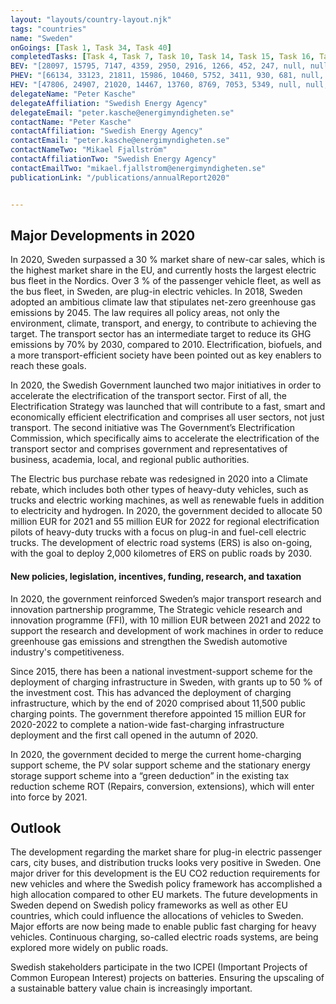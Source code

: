 ```yaml
---
layout: "layouts/country-layout.njk"
tags: "countries"
name: "Sweden"
onGoings: [Task 1, Task 34, Task 40]
completedTasks: [Task 4, Task 7, Task 10, Task 14, Task 15, Task 16, Task 26, Task 36]
BEV: "[28097, 15795, 7147, 4359, 2950, 2916, 1266, 452, 247, null, null]"
PHEV: "[66134, 33123, 21811, 15986, 10460, 5752, 3411, 930, 681, null, null]"
HEV: "[47806, 24907, 21020, 14467, 13760, 8769, 7053, 5349, null, null, null]"
delegateName: "Peter Kasche"
delegateAffiliation: "Swedish Energy Agency"
delegateEmail: "peter.kasche@energimyndigheten.se"
contactName: "​Peter Kasche"
contactAffiliation: "Swedish Energy Agency"
contactEmail: "peter.kasche@energimyndigheten.se"
contactNameTwo: "​​​​​​Mikael Fjallström"
contactAffiliationTwo: "Swedish Energy Agency"
contactEmailTwo: "mikael.fjallstrom@energimyndigheten.se"
publicationLink: "/publications/annualReport2020"


---
```

## Major Developments in 2020
In 2020, Sweden surpassed a 30 % market share of new-car sales, which is the highest market share in the EU, and currently hosts the largest electric bus fleet in the Nordics.  Over 3 % of the passenger vehicle fleet, as well as the bus fleet, in Sweden, are plug-in electric vehicles. In 2018, Sweden adopted an ambitious climate law that stipulates net-zero greenhouse gas emissions by 2045. The law requires all policy areas, not only the environment, climate, transport, and energy, to contribute to achieving the target. The transport sector has an intermediate target to reduce its GHG emissions by 70% by 2030, compared to 2010. Electrification, biofuels, and a more transport-efficient society have been pointed out as key enablers to reach these goals. 

In 2020, the Swedish Government launched two major initiatives in order to accelerate the electrification of the transport sector. First of all, the Electrification Strategy was launched that will contribute to a fast, smart and economically efficient electrification and comprises all user sectors, not just transport. The second initiative was The Government’s Electrification Commission, which specifically aims to accelerate the electrification of the transport sector and comprises government and representatives of business, academia, local, and regional public authorities.  

The Electric bus purchase rebate was redesigned in 2020 into a Climate rebate, which includes both other types of heavy-duty vehicles, such as trucks and electric working machines, as well as renewable fuels in addition to electricity and hydrogen. In 2020, the government decided to allocate 50 million EUR for 2021 and 55 million EUR for 2022 for regional electrification pilots of heavy-duty trucks with a focus on plug-in and fuel-cell electric trucks. The development of electric road systems (ERS) is also on-going, with the goal to deploy 2,000 kilometres of ERS on public roads by 2030.     

#### New policies, legislation, incentives, funding, research, and taxation  
In 2020, the government reinforced Sweden’s major transport research and innovation partnership programme, The Strategic vehicle research and innovation programme (FFI), with 10 million EUR between 2021 and 2022 to support the research and development of work machines in order to reduce greenhouse gas emissions and strengthen the Swedish automotive industry's competitiveness. 

Since 2015, there has been a national investment-support scheme for the deployment of charging infrastructure in Sweden, with grants up to 50 % of the investment cost. This has advanced the deployment of charging infrastructure, which by the end of 2020 comprised about 11,500 public charging points. The government therefore appointed 15 million EUR for 2020-2022 to complete a nation-wide fast-charging infrastructure deployment and the first call opened in the autumn of 2020. 

In 2020, the government decided to merge the current home-charging support scheme, the PV solar support scheme and the stationary energy storage support scheme into a “green deduction” in the existing tax reduction scheme ROT (Repairs, conversion, extensions), which will enter into force by 2021.  

## Outlook   
The development regarding the market share for plug-in electric passenger cars, city buses, and distribution trucks looks very positive in Sweden. One major driver for this development is the EU CO2 reduction requirements for new vehicles and where the Swedish policy framework has accomplished a high allocation compared to other EU markets. The future developments in Sweden depend on Swedish policy frameworks as well as other EU countries, which could influence the allocations of vehicles to Sweden. Major efforts are now being made to enable public fast charging for heavy vehicles. Continuous charging, so-called electric roads systems, are being explored more widely on public roads.  

Swedish stakeholders participate in the two ICPEI (Important Projects of Common European Interest) projects on batteries. Ensuring the upscaling of a sustainable battery value chain is increasingly important. 

   